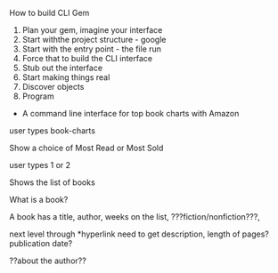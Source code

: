 How to build CLI Gem 

1. Plan your gem, imagine your interface 
2. Start withthe project structure - google 
3. Start with the entry point - the file run 
4. Force that to build the CLI interface
5. Stub out the interface 
6. Start making things real 
7. Discover objects
8. Program 


- A command line interface for top book charts with Amazon 

user types book-charts

Show a choice of Most Read or Most Sold 


user types 1 or 2

Shows the list of books 



What is a book? 

A book has a title, author, weeks on the list, ???fiction/nonfiction???, 

next level through *hyperlink need to get description, length of pages? publication date?

??about the author??